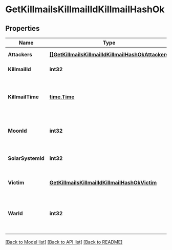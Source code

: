 # GetKillmailsKillmailIdKillmailHashOk

## Properties
Name | Type | Description | Notes
------------ | ------------- | ------------- | -------------
**Attackers** | [**[]GetKillmailsKillmailIdKillmailHashOkAttackers**](get_killmails_killmail_id_killmail_hash_ok_attackers.md) | attackers array | [default to null]
**KillmailId** | **int32** | ID of the killmail | [default to null]
**KillmailTime** | [**time.Time**](time.Time.md) | Time that the victim was killed and the killmail generated  | [default to null]
**MoonId** | **int32** | Moon if the kill took place at one | [optional] [default to null]
**SolarSystemId** | **int32** | Solar system that the kill took place in  | [default to null]
**Victim** | [**GetKillmailsKillmailIdKillmailHashOkVictim**](get_killmails_killmail_id_killmail_hash_ok_victim.md) |  | [optional] [default to null]
**WarId** | **int32** | War if the killmail is generated in relation to an official war  | [optional] [default to null]

[[Back to Model list]](../README.md#documentation-for-models) [[Back to API list]](../README.md#documentation-for-api-endpoints) [[Back to README]](../README.md)


